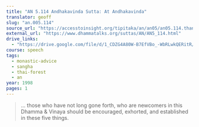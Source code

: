 ```yaml
---
title: "AN 5.114 Andhakavinda Sutta: At Andhakavinda"
translator: geoff
slug: "an.005.114"
source_url: "https://accesstoinsight.org/tipitaka/an/an05/an05.114.than.html"
external_url: "https://www.dhammatalks.org/suttas/AN/AN5_114.html"
drive_links:
  - "https://drive.google.com/file/d/1_CDZG4A80W-B7EfVBo_-WbRLwkQERitR/view?usp=drivesdk"
course: speech
tags:
  - monastic-advice
  - sangha
  - thai-forest
  - an
year: 1998
pages: 1
---
```


> ... those who have not long gone forth, who are newcomers in this Dhamma & Vinaya should be encouraged, exhorted, and established in these five things.

<!---->
